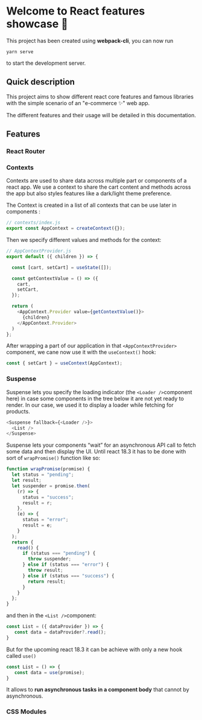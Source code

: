 # Welcome to React features showcase 🧙

This project has been created using **webpack-cli**, you can now run

```
yarn serve
```

to start the development server. 


## Quick description

This project aims to show different react core features and famous libraries with the simple scenario of an "e-commerce ✨" web app. 

The different features and their usage will be detailed in this documentation.

## Features

### React Router

### Contexts

Contexts are used to share data across multiple part or components of a react app.
We use a context to share the cart content and methods across the app but also styles features like a dark/light theme preference. 

The Context is created in a list of all contexts that can be use later in components :

```js
// contexts/index.js
export const AppContext = createContext({});
```

Then we specify different values and methods for the context: 

```js
// AppContextProvider.js
export default ({ children }) => {

  const [cart, setCart] = useState([]);

  const getContextValue = () => ({
    cart,
    setCart,
  });

  return (
    <AppContext.Provider value={getContextValue()}>
      {children}
    </AppContext.Provider>
  )
};
```

After wrapping a part of our application in that ```<AppContextProvider>``` component, we cane now use it with the ```useContext()``` hook:

```js
const { setCart } = useContext(AppContext);
```

### Suspense

Suspense lets you specify the loading indicator (the ```<Loader />```component here) in case some components in the tree below it are not yet ready to render. In our case, we used it to display a loader while fetching for products.

```js
<Suspense fallback={<Loader />}>
  <List />
</Suspense>
```

Suspense lets your components “wait” for an asynchronous API call to fetch some data and then display the UI.
Until react 18.3 it has to be done with sort of ```wrapPromise()``` function like so: 

```js
function wrapPromise(promise) {
  let status = "pending";
  let result;
  let suspender = promise.then(
    (r) => {
      status = "success";
      result = r;
    },
    (e) => {
      status = "error";
      result = e;
    }
  );
  return {
    read() {
      if (status === "pending") {
        throw suspender;
      } else if (status === "error") {
        throw result;
      } else if (status === "success") {
        return result;
      }
    }
  };
}
```

and then in the ```<List />```component: 

```js
const List = ({ dataProvider }) => {
   const data = dataProvider?.read();
}
```

But for the upcoming react 18.3 it can be achieve with only a new hook called ```use()```

```js
const List = () => {
   const data = use(promise);
}
```

It allows to **run asynchronous tasks in a component body** that cannot by asynchronous.

### CSS Modules
